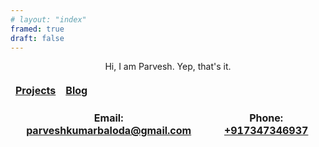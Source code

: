 ```yaml
---
# layout: "index"
framed: true
draft: false
---
```


<div style="text-align: center;">

Hi, I am Parvesh.
Yep, that's it.

<style>
td, th {
   border: none!important;
}
</style>

| [Projects](/projects) | [Blog](/blog) |
|---|---|

|**Email**: [parveshkumarbaloda@gmail.com](mailto:parveshkumarbaloda@gmail.com) | **Phone**: [+917347346937](tel:+917347346937) |
|---|---|

</div>